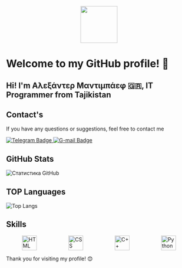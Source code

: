 <div id="header" align="center">
  <img src="https://media.giphy.com/media/M9gbBd9nbDrOTu1Mqx/giphy.gif" width="100" style="pointer-events: none;"/>
</div>

# Welcome to my GitHub profile! 👋


## Hi! I'm Αλεξάντερ Μαντιμπάεφ 🇬🇷, IT Programmer from Tajikistan

## Contact's

If you have any questions or suggestions, feel free to contact me

<div id="badges">
  <a href="https://t.me/Alexandr_Madibaev">
    <img src="https://img.shields.io/badge/telegram-blue?style=for-the-badge&logo=telegram&logoColor=white" alt="Telegram Badge"/>
  </a>
  <a href="https://a.madibaev@gmail.com">
    <img src="https://img.shields.io/badge/gmail-red?style=for-the-badge&logo=gmail&logoColor=white" alt="G-mail Badge"/>
  </a>
</div>

## GitHub Stats

![Статистика GitHub](https://github-readme-stats.vercel.app/api?username=AlexandrMadibaev&show_icons=true&count_private=true&hide=prs&theme=highcontrast)

## TOP Languages
![Top Langs](https://github-readme-stats.vercel.app/api/top-langs/?username=AlexandrMadibaev&theme=highcontrast)

## Skills

<div style="display: flex; justify-content: space-around;">
    <img src="https://img.icons8.com/color/48/000000/html-5.png" alt="HTML" width="40" height="40" style="pointer-events: none;"/>
    <img src="https://img.icons8.com/color/48/000000/css3.png" alt="CSS" width="40" height="40" style="pointer-events: none;"/>
    <img src="https://img.icons8.com/color/48/000000/c-plus-plus-logo.png" alt="C++" width="40" height="40" style="pointer-events: none;"/>
    <img src="https://img.icons8.com/color/48/000000/python.png" alt="Python" width="40" height="40" style="pointer-events: none;"/>
</div>

Thank you for visiting my profile! 😊
